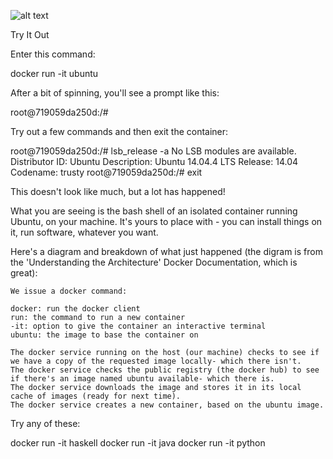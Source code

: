 ![alt text](https://dwmkerr.com/content/images/2016/04/Flow.png)

Try It Out

Enter this command:

docker run -it ubuntu

After a bit of spinning, you'll see a prompt like this:

root@719059da250d:/# 

Try out a few commands and then exit the container:

root@719059da250d:/# lsb_release -a
No LSB modules are available.
Distributor ID:	Ubuntu
Description:	Ubuntu 14.04.4 LTS
Release:	14.04
Codename:	trusty
root@719059da250d:/# exit

This doesn't look like much, but a lot has happened!

What you are seeing is the bash shell of an isolated container running Ubuntu, on your machine. It's yours to place with - you can install things on it, run software, whatever you want.

Here's a diagram and breakdown of what just happened (the digram is from the 'Understanding the Architecture' Docker Documentation, which is great):


    We issue a docker command:

    docker: run the docker client
    run: the command to run a new container
    -it: option to give the container an interactive terminal
    ubuntu: the image to base the container on

    The docker service running on the host (our machine) checks to see if we have a copy of the requested image locally- which there isn't.
    The docker service checks the public registry (the docker hub) to see if there's an image named ubuntu available- which there is.
    The docker service downloads the image and stores it in its local cache of images (ready for next time).
    The docker service creates a new container, based on the ubuntu image.

Try any of these:

docker run -it haskell
docker run -it java
docker run -it python
